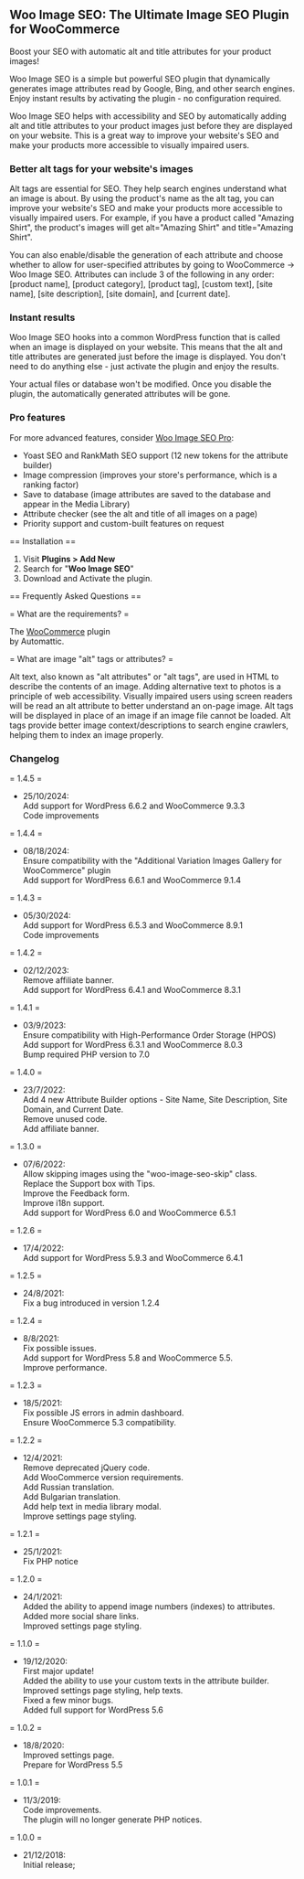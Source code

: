 ## Woo Image SEO: The Ultimate Image SEO Plugin for WooCommerce

Boost your SEO with automatic alt and title attributes for your product images!

Woo Image SEO is a simple but powerful SEO plugin that dynamically generates image attributes read by Google, Bing, and other search engines. Enjoy instant results by activating the plugin - no configuration required.

Woo Image SEO helps with accessibility and SEO by automatically adding alt and title attributes to your product images just before they are displayed on your website. This is a great way to improve your website's SEO and make your products more accessible to visually impaired users.

### Better alt tags for your website's images

Alt tags are essential for SEO. They help search engines understand what an image is about. By using the product's name as the alt tag, you can improve your website's SEO and make your products more accessible to visually impaired users. For example, if you have a product called "Amazing Shirt", the product's images will get alt="Amazing Shirt" and title="Amazing Shirt".

You can also enable/disable the generation of each attribute and choose whether to allow for user-specified attributes by going to WooCommerce -> Woo Image SEO. Attributes can include 3 of the following in any order: [product name], [product category], [product tag], [custom text], [site name], [site description], [site domain], and [current date].

### Instant results

Woo Image SEO hooks into a common WordPress function that is called when an image is displayed on your website. This means that the alt and title attributes are generated just before the image is displayed. You don't need to do anything else - just activate the plugin and enjoy the results.

Your actual files or database won't be modified. Once you disable the plugin, the automatically generated attributes will be gone.

### Pro features

For more advanced features, consider <a href="https://www.woothemes.com/woo-image-seo-pro/">Woo Image SEO Pro</a>:

- Yoast SEO and RankMath SEO support (12 new tokens for the attribute builder)
- Image compression (improves your store's performance, which is a ranking factor)
- Save to database (image attributes are saved to the database and appear in the Media Library)
- Attribute checker (see the alt and title of all images on a page)
- Priority support and custom-built features on request

== Installation ==

1. Visit <strong>Plugins > Add New</strong>
2. Search for "<strong>Woo Image SEO</strong>"
3. Download and Activate the plugin.

== Frequently Asked Questions ==

= What are the requirements? =

The <a href="https://wordpress.org/plugins/woocommerce/">WooCommerce</a> plugin<br /> by Automattic.

= What are image "alt" tags or attributes? =

Alt text, also known as "alt attributes" or "alt tags", are used in HTML to describe the contents of an image.
Adding alternative text to photos is a principle of web accessibility. Visually impaired users using screen readers will be read an alt attribute to better understand an on-page image.
Alt tags will be displayed in place of an image if an image file cannot be loaded.
Alt tags provide better image context/descriptions to search engine crawlers, helping them to index an image properly.

### Changelog

= 1.4.5 =
* 25/10/2024:  
  Add support for WordPress 6.6.2 and WooCommerce 9.3.3  
  Code improvements  

= 1.4.4 =
* 08/18/2024:  
  Ensure compatibility with the "Additional Variation Images Gallery for WooCommerce" plugin  
  Add support for WordPress 6.6.1 and WooCommerce 9.1.4

= 1.4.3 =
* 05/30/2024:  
  Add support for WordPress 6.5.3 and WooCommerce 8.9.1  
  Code improvements

= 1.4.2 =
* 02/12/2023:  
  Remove affiliate banner.  
  Add support for WordPress 6.4.1 and WooCommerce 8.3.1

= 1.4.1 =
* 03/9/2023:  
  Ensure compatibility with High-Performance Order Storage (HPOS)  
  Add support for WordPress 6.3.1 and WooCommerce 8.0.3  
  Bump required PHP version to 7.0

= 1.4.0 =
* 23/7/2022:  
  Add 4 new Attribute Builder options - Site Name, Site Description, Site Domain, and Current Date.  
  Remove unused code.  
  Add affiliate banner.

= 1.3.0 =
* 07/6/2022:  
  Allow skipping images using the "woo-image-seo-skip" class.  
  Replace the Support box with Tips.  
  Improve the Feedback form.  
  Improve i18n support.  
  Add support for WordPress 6.0 and WooCommerce 6.5.1

= 1.2.6 =
* 17/4/2022:  
  Add support for WordPress 5.9.3 and WooCommerce 6.4.1

= 1.2.5 =
* 24/8/2021:  
  Fix a bug introduced in version 1.2.4

= 1.2.4 =
* 8/8/2021:  
  Fix possible issues.  
  Add support for WordPress 5.8 and WooCommerce 5.5.  
  Improve performance.

= 1.2.3 =
* 18/5/2021:  
  Fix possible JS errors in admin dashboard.  
  Ensure WooCommerce 5.3 compatibility.

= 1.2.2 =
* 12/4/2021:  
  Remove deprecated jQuery code.  
  Add WooCommerce version requirements.  
  Add Russian translation.  
  Add Bulgarian translation.  
  Add help text in media library modal.  
  Improve settings page styling.

= 1.2.1 =
* 25/1/2021:  
  Fix PHP notice

= 1.2.0 =
* 24/1/2021:  
  Added the ability to append image numbers (indexes) to attributes.  
  Added more social share links.  
  Improved settings page styling.

= 1.1.0 =
* 19/12/2020:  
  First major update!  
  Added the ability to use your custom texts in the attribute builder.  
  Improved settings page styling, help texts.  
  Fixed a few minor bugs.  
  Added full support for WordPress 5.6

= 1.0.2 =
* 18/8/2020:  
  Improved settings page.  
  Prepare for WordPress 5.5

= 1.0.1 =
* 11/3/2019:  
  Code improvements.  
  The plugin will no longer generate PHP notices.

= 1.0.0 =
* 21/12/2018:  
  Initial release;
